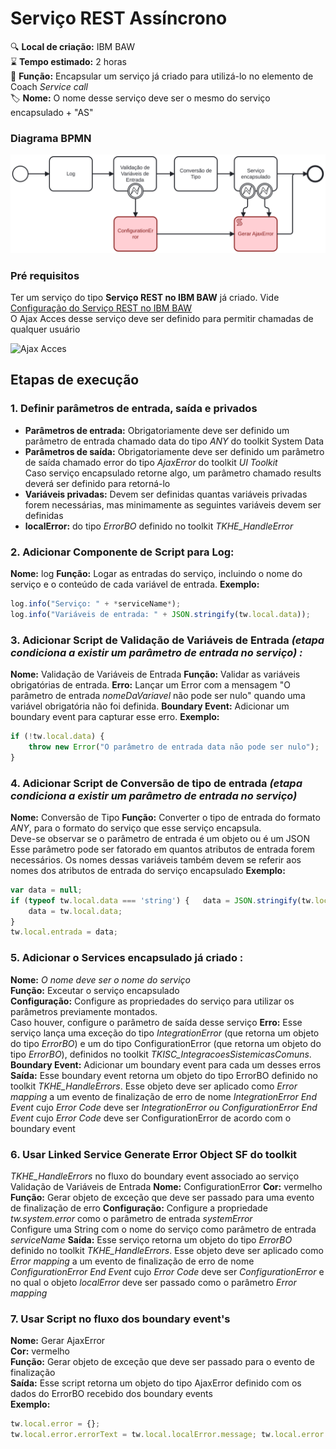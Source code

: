 ﻿# Serviço REST Assíncrono

🔍️ **Local de criação:** IBM BAW  
⌛️ **Tempo estimado:** 2 horas  
🔧 **Função:** Encapsular um serviço já criado para utilizá-lo no elemento de Coach *Service call*  
🏷️ **Nome:** O nome desse serviço deve ser o mesmo do serviço encapsulado + "AS"

### Diagrama BPMN
![BPMN](img/servico-rest-assincrono.svg)

### Pré requisitos
Ter um serviço do tipo **Serviço REST no IBM BAW** já criado. Vide [Configuração do Serviço REST no IBM BAW](servicos-rest.md)  
O Ajax Acces desse serviço deve ser definido para permitir chamadas de  qualquer usuário

![Ajax Acces](img/servico_rest_assincrono_ajax.png)

## Etapas de execução

### 1. Definir parâmetros de entrada, saída e privados
- **Parâmetros de entrada:** Obrigatoriamente deve ser definido um parâmetro de entrada chamado data do tipo *ANY* do toolkit System Data  
- **Parâmetros de saída:** Obrigatoriamente deve ser definido um parâmetro de saída chamado error do tipo *AjaxError* do toolkit *UI Toolkit*  
Caso serviço encapsulado retorne algo, um parâmetro chamado results deverá ser definido para retorná-lo
- **Variáveis privadas:** Devem ser definidas quantas variáveis privadas forem necessárias, mas minimamente as seguintes variáveis devem ser definidas
- **localError:** do tipo *ErrorBO* definido no toolkit *TKHE_HandleError*

### 2. Adicionar Componente de Script para Log:
**Nome:** log
**Função:** Logar as entradas do serviço, incluindo o nome do serviço e o conteúdo de cada variável de entrada.
**Exemplo:**
```javascript
log.info("Serviço: " + *serviceName*);
log.info("Variáveis de entrada: " + JSON.stringify(tw.local.data));
```

### 3. Adicionar Script de Validação de Variáveis de Entrada  *(etapa condiciona a existir um parâmetro de entrada no serviço) :*
**Nome:** Validação de Variáveis de Entrada
**Função:** Validar as variáveis obrigatórias de entrada.
**Erro:** Lançar um Error com a mensagem "O parâmetro de entrada *nomeDaVariavel* não pode ser nulo" quando uma variável obrigatória não foi definida.
**Boundary Event:** Adicionar um boundary event para capturar esse erro.
**Exemplo:**
```javascript
if (!tw.local.data) {
    throw new Error("O parâmetro de entrada data não pode ser nulo");
}
```

### 4. Adicionar Script de Conversão de tipo de entrada *(etapa condiciona a existir um parâmetro de entrada no serviço)*
**Nome:** Conversão de Tipo
**Função:** Converter o tipo de entrada do formato *ANY*, para o formato  do serviço que esse serviço encapsula.  
Deve-se observar se o parâmetro de entrada é um objeto ou é um JSON  
Esse parâmetro pode ser fatorado em quantos atributos de entrada forem necessários. Os nomes dessas variáveis também devem se referir aos nomes dos atributos de entrada do serviço encapsulado
**Exemplo:**
```javascript
var data = null;
if (typeof tw.local.data === 'string') {   data = JSON.stringify(tw.local.data); } else {
    data = tw.local.data;
}
tw.local.entrada = data;
```

### 5. Adicionar o Services encapsulado já criado :
**Nome:** *O nome deve ser o nome do serviço*  
**Função:** Exceutar o serviço encapsulado  
**Configuração:** Configure as propriedades do serviço para utilizar os parâmetros previamente montados.  
Caso houver, configure o parâmetro de saída desse serviço
**Erro:** Esse serviço lança uma exceção do tipo *IntegrationError* (que  retorna um objeto do tipo *ErrorBO*) e um do tipo ConfigurationError (que retorna um objeto do tipo *ErrorBO*), 
definidos no toolkit *TKISC_IntegracoesSistemicasComuns*.
**Boundary Event:** Adicionar um boundary event para cada um desses erros
**Saída:** Esse boundary event retorna um objeto do tipo ErrorBO definido no toolkit *TKHE_HandleErrors*. Esse objeto deve ser aplicado como *Error mapping* a um evento de finalização de erro de nome *IntegrationError End Event* cujo *Error Code* deve ser *IntegrationError ou ConfigurationError End Event* cujo *Error Code* deve ser ConfigurationError de acordo com o boundary event

### 6. Usar Linked Service Generate Error Object SF do toolkit  
*TKHE_HandleErrors* no fluxo do boundary event associado ao serviço Validação de Variáveis de Entrada
**Nome:** ConfigurationError
**Cor:** vermelho
**Função:** Gerar objeto de exceção que deve ser passado para uma evento de finalização de erro
**Configuração:** Configure a propriedade *tw.system.error* como o parâmetro de entrada *systemError*  
Configure uma String com o nome do serviço como parâmetro de entrada *serviceName*
**Saída:** Esse serviço retorna um objeto do tipo *ErrorBO* definido no toolkit *TKHE_HandleErrors*. Esse objeto deve ser aplicado como *Error mapping* a um evento de finalização de erro de nome *ConfigurationError End Event* cujo *Error Code* deve ser *ConfigurationError* e no qual o objeto *localError* deve ser passado como o parâmetro *Error mapping*

### 7. Usar Script no fluxo dos boundary event's
**Nome:** Gerar AjaxError  
**Cor:** vermelho  
**Função:** Gerar objeto de exceção que deve ser passado para o evento  de finalização  
**Saída:** Esse script retorna um objeto do tipo AjaxError definido com os dados do ErrorBO recebido dos boundary events  
**Exemplo:**  
```javascript
tw.local.error = {};
tw.local.error.errorText = tw.local.localError.message; tw.local.error.errorCode = tw.local.localError.errorCode; tw.local.error.serviceInError = "NOME_DO_SERIÇO";
```
